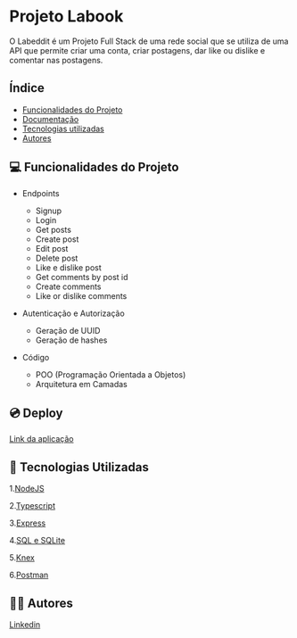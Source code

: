 # Projeto Labook

O Labeddit é um Projeto Full Stack de uma rede social que se utiliza de uma API que permite criar uma conta, criar postagens, dar like ou dislike e comentar nas postagens.

## Índice

- <a href="#-funcionalidades-do-projeto">Funcionalidades do Projeto</a>
- <a href="#-documentação-postman">Documentação</a>
- <a href="#-tecnologias-utilizadas">Tecnologias utilizadas</a>
- <a href="#-autores">Autores</a>

## 💻 Funcionalidades do Projeto

- Endpoints
    - Signup
    - Login
    - Get posts
    - Create post
    - Edit post
    - Delete post
    - Like e dislike post
    - Get comments by post id
    - Create comments
    - Like or dislike comments

- Autenticação e Autorização
    - Geração de UUID
    - Geração de hashes

- Código
    - POO (Programação Orientada a Objetos)
    - Arquitetura em Camadas
    

## 💿 Deploy 
[Link da aplicação](https://front-labeddit.vercel.app/)


## 🚀 Tecnologias Utilizadas

1.[NodeJS](https://nodejs.org/en/)

2.[Typescript](https://www.typescriptlang.org/)

3.[Express](https://expressjs.com/pt-br/)

4.[SQL e SQLite](https://www.sqlite.org/index.html)

5.[Knex](https://knexjs.org/guide/)

6.[Postman](https://www.postman.com/)

## 👩‍💻 Autores

[Linkedin](https://www.linkedin.com/ingiovana-ferreira-tiburtino-475486216/)
